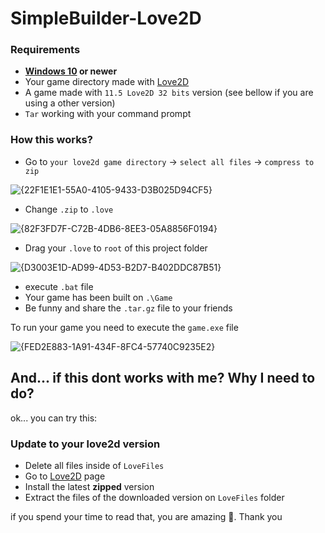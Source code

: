 # SimpleBuilder-Love2D

### Requirements
* **[Windows 10](https://www.microsoft.com/pt-br/software-download/windows10) or newer**
* Your game directory made with [Love2D](https://love2d.org/)
* A game made with `11.5 Love2D 32 bits` version (see bellow if you are using a other version)
* `Tar` working with your command prompt 

### How this works?
* Go to `your love2d game directory` -> `select all files` -> `compress to zip`

![{22F1E1E1-55A0-4105-9433-D3B025D94CF5}](https://github.com/user-attachments/assets/62504be1-7e3b-4bdf-9a0e-6374c3820b87)

* Change `.zip` to `.love`

![{82F3FD7F-C72B-4DB6-8EE3-05A8856F0194}](https://github.com/user-attachments/assets/1cb19003-16f7-4728-8133-65e446bd90d7)

* Drag your `.love` to `root` of this project folder
  
![{D3003E1D-AD99-4D53-B2D7-B402DDC87B51}](https://github.com/user-attachments/assets/2f34e9ec-52bf-432d-9e99-e57121261a9c)

* execute `.bat` file
* Your game has been built on `.\Game`
* Be funny and share the `.tar.gz` file to your friends

To run your game you need to execute the `game.exe` file

![{FED2E883-1A91-434F-8FC4-57740C9235E2}](https://github.com/user-attachments/assets/2284fe15-aefc-4ce8-8390-287879014a1d)


## And... if this dont works with me? Why I need to do?
ok... you can try this:

### Update to your love2d version

* Delete all files inside of `LoveFiles`
* Go to [Love2D](https://love2d.org/) page
* Install the latest **zipped** version
* Extract the files of the downloaded version on `LoveFiles` folder







if you spend your time to read that, you are amazing 🐼. Thank you

